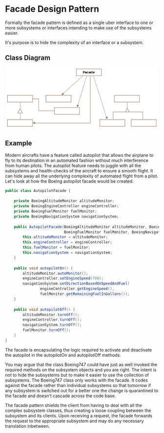 # Facade Design Pattern

Formally the facade pattern is defined as a single uber interface to one or
more subsystems or interfaces intending to make use of the subsystems easier.

It's purpose is to hide the complexity of an interface or a subsystem.

## Class Diagram

![Facade Class Diagram](facade_class_diagram.png)

## Example

Modern aircrafts have a feature called autopilot that allows the airplane to
fly to its destination in an automated fashion without much interference from
human pilots. The autopilot feature needs to juggle with all the subsystems
and health-checks of the aircraft to ensure a smooth flight. It can hide away
all the underlying complexity of automated flight from a pilot. Let's look at 
how the Boeing autopilot facade would be created:

```Java
public class AutopilotFacade {

    private BoeingAltitudeMonitor altitudeMonitor;
    private BoeingEngineController engineController;
    private BoeingFuelMonitor fuelMonitor;
    private BoeingNavigationSystem navigationSystem;

    public AutopilotFacade(BoeingAltitudeMonitor altitudeMonitor, BoeingEngineController engineController,
                           BoeingFuelMonitor fuelMonitor, BoeingNavigationSystem navigationSystem) {
        this.altitudeMonitor = altitudeMonitor;
        this.engineController = engineController;
        this.fuelMonitor = fuelMonitor;
        this.navigationSystem = navigationSystem;
    }

    public void autopilotOn() {
        altitudeMonitor.autoMonitor();
        engineController.setEngineSpeed(700);
        navigationSystem.setDirectionBasedOnSpeedAndFuel(
                engineController.getEngineSpeed(),
                fuelMonitor.getRemainingFuelInGallons());
    }

    public void autopilotOff() {
        altitudeMonitor.turnOff();
        engineController.turnOff();
        navigationSystem.turnOff();
        fuelMonitor.turnOff();
    }
}
```

The facade is encapsulating the logic required to activate and deactivate the
autopilot in the autopilotOn and autopilotOff methods.

You may argue that the class Boeing747 could have just as well invoked the
required methods on the subsystem objects and you are right. The intent is
not to hide the subsystems but to make it easier to use the collection of
subsystems. The Boeing747 class only works with the facade. It codes against
the facade rather than individual subsystems so that tomorrow if any subsystem
is switched out for a better one the change is quarantined to the facade and
doesn't cascade across the code base.

The facade pattern shields the client from having to deal with all the complex
subsystem classes, thus creating a loose coupling between the subsystem and
its clients. Upon receiving a request, the facade forwards the request to the
appropriate subsystem and may do any necessary translation inbetween.


